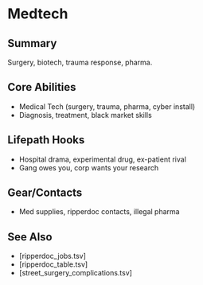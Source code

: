# Medtech

## Summary
Surgery, biotech, trauma response, pharma.

## Core Abilities
- Medical Tech (surgery, trauma, pharma, cyber install)
- Diagnosis, treatment, black market skills

## Lifepath Hooks
- Hospital drama, experimental drug, ex-patient rival
- Gang owes you, corp wants your research

## Gear/Contacts
- Med supplies, ripperdoc contacts, illegal pharma

## See Also
- [ripperdoc_jobs.tsv]
- [ripperdoc_table.tsv]
- [street_surgery_complications.tsv]